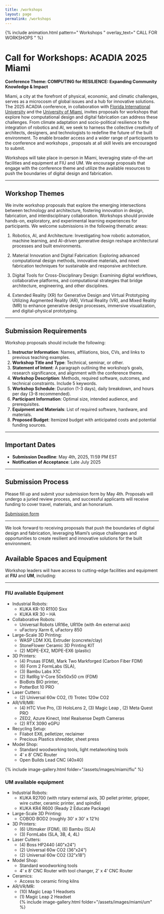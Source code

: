 ```yaml
---
title: /workshops
layout: page
permalink: /workshops
---
```

{% include animation.html pattern="   Workshops   " overlay_text="  CALL FOR WORKSHOPS  " %}
# Call for Workshops: ACADIA 2025 Miami  


**Conference Theme: COMPUTING for RESILIENCE: Expanding Community Knowledge & Impact**  

Miami, a city at the forefront of physical, economic, and climatic challenges, serves as a microcosm of global issues and a hub for innovative solutions. The 2025 ACADIA conference, in collaboration with [Florida International University](/fiu) and the [University of Miami](/um), invites proposals for workshops that explore how computational design and digital fabrication can address these challenges. From climate adaptation and socio-political resilience to the integration of robotics and AI, we seek to harness the collective creativity of architects, designers, and technologists to redefine the future of the built environment. To enable broader access and a wider range of participants to the conference and workshops , proposals at all skill levels are encouraged to submit.   

Workshops will take place in-person in Miami, leveraging state-of-the-art facilities and equipment at FIU and UM. We encourage proposals that engage with the conference theme and utilize the available resources to push the boundaries of digital design and fabrication.  

---

## Workshop Themes  


We invite workshop proposals that explore the emerging intersections between technology and architecture, fostering innovation in design, fabrication, and interdisciplinary collaboration. Workshops should provide hands-on, exploratory, and experimental learning experiences for participants. We welcome submissions in the following thematic areas:

1. Robotics, AI, and Architecture: Investigating how robotic automation, machine learning, and AI-driven generative design reshape architectural processes and built environments.

2. Material Innovation and Digital Fabrication: Exploring advanced computational design methods, innovative materials, and novel fabrication techniques for sustainable and responsive architecture.

3. Digital Tools for Cross-Disciplinary Design: Examining digital workflows, collaborative platforms, and computational strategies that bridge architecture, engineering, and other disciplines.

4. Extended Reality (XR) for Generative Design and Virtual Prototyping
Utilizing Augmented Reality (AR), Virtual Reality (VR), and Mixed Reality (MR) to enhance generative design processes, immersive visualization, and digital-physical prototyping.


---

## Submission Requirements  
Workshop proposals should include the following:  
1. **Instructor Information**: Names, affiliations, bios, CVs, and links to previous teaching examples.  
2. **Workshop Title and Type**: Technical, seminar, or other.  
3. **Statement of Intent**: A paragraph outlining the workshop’s goals, research significance, and alignment with the conference theme.  
4. **Workshop Description**: Methods, required software, outcomes, and technical constraints. Include 5 keywords.  
5. **Workshop Schedule**: Duration (1-3 days), daily breakdown, and hours per day (3-8 recommended).  
6. **Participant Information**: Optimal size, intended audience, and prerequisites.  
7. **Equipment and Materials**: List of required software, hardware, and materials.  
8. **Proposed Budget**: Itemized budget with anticipated costs and potential funding sources.  

---

## Important Dates  
- **Submission Deadline**: May 4th, 2025, 11:59 PM EST  
- **Notification of Acceptance**: Late July 2025  

---

## Submission Process  
Please fill up and submit your submission form by May 4th. Proposals will undergo a juried review process, and successful applicants will receive funding to cover travel, materials, and an honorarium.

[Submission form](https://forms.gle/4ABebzhwSYdBQCAJ6)

---

We look forward to receiving proposals that push the boundaries of digital design and fabrication, leveraging Miami’s unique challenges and opportunities to create resilient and innovative solutions for the built environment.  
## Available Spaces and Equipment  
Workshop leaders will have access to cutting-edge facilities and equipment at **FIU** and **UM**, including:  

--- 
### FIU available Equipment  

- Industrial Robots:  
  -  KUKA KR-10 R1100 Sixx  
  - KUKA KR 30 – HA  
- Collaborative Robots:  
  - Universal Robots UR16e, UR10e (with 4m external axis)  
  - uFactory Xarm 6, uFactory 850  
- Large-Scale 3D Printing:  
  - WASP LDM XXL Extruder (concrete/clay)  
  - StoneFlower Ceramic 3D Printing KIT
  - (2) MDPE-EX2, MDPE-EX6 (plastic)  
- 3D Printers:  
  - (4) Prusas (FDM), Mark Two Markforged (Carbon Fiber FDM)  
  - (6) Form 2 FormLabs (SLA),
  - (3) Bambu Labs X1C
  - (2) RatRig V-Core 50x50x50 cm (FDM)  
  - BioBots BIO printer, 
  - PotterBot  10 PRO
- Laser Cutters:  
  - (2) Universal 60w CO2, (1) Trotec 120w CO2  
- AR/VR/MR:  
  - (4) HTC Vive Pro, (3) HoloLens 2, (3) Magic Leap , (2) Meta Quest PRO
  - ZED2, Azure Kinect, Intel Realsense Depth Cameras  
  - (2) RTX 3090 eGPU  
- Recycling Setup:  
  - Filabot EX6, pelletizer, reclaimer  
  - Precious Plastics shredder, sheet press 
- Model Shop:  
  - Standard woodworking tools, light metalworking tools  
  - 4’ x 8’ CNC Router  
  - Open Builds Lead CNC (40x40) 

{% include image-gallery.html folder="/assets/images/miami/fiu" %}

### UM available equipment  
- Industrial Robots:  
  - KUKA R2700 (with rotary external axis, 3D pellet printer, gripper, wire cutter, ceramic printer, and spindle)  
  - KUKA KR4 R600 (Ready 2 Educate Package)  
- Large-Scale 3D Printing:  
  - COBOD BOD2 (roughly 30’ x 30’ x 12’h)  
- 3D Printers:  
  - (6) Ultimaker (FDM), (6) Bambu (SLA)  
  - (3) FormLabs (SLA, 3B, 4, 4L)  
- Laser Cutters:  
  - (4) Boss HP2440 (40"x24")  
  - (2) Universal 60w CO2 (36”x24”)  
  - (2) Universal 60w CO2 (32”x18”)  
- Model Shop:  
  - Standard woodworking tools  
  - 4’ x 8’ CNC Router with tool changer, 2’ x 4’ CNC Router  
- Ceramics:  
  - Access to ceramic firing kilns  
- AR/VR/MR:  
  - (10) Magic Leap 1 Headsets
  - (1) Magic Leap 2 Headset  
{% include image-gallery.html folder="/assets/images/miami/um" %}